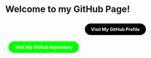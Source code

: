 <!DOCTYPE html>
<html>
<head>
  <title>My GitHub Page</title>
  <style>
    .button {
      display: inline-block;
      padding: 10px 20px;
      border-radius: 20px;
      text-decoration: none;
      font-weight: bold;
      text-align: center;
      color: #ffffff;
      cursor: pointer;
      margin: 10px;
    }

    .youtube-button {
      background-color: #ff0000;
    }

    .github-button {
      background-color: #000000;
    }

    .chatgpt-button {
      background-color: #00ff00;
    }
  </style>
</head>
<body>
  <h1>Welcome to my GitHub Page!</h1>

  <a href="https://youtube.com/@enderlite_" target="_blank" class="button youtube-button">
    Visit My YouTube Channel
  </a>

  <a href="https://github.com/Enderlite" target="_blank" class="button github-button">
    Visit My GitHub Profile
  </a>

  <a href="https://github.com/AIbruteforcer/" target="_blank" class="button chatgpt-button">
    Visit My GitHub Repository
  </a>
</body>
</html>
